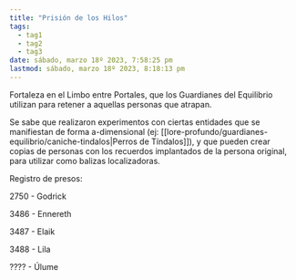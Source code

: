 ```yaml
---
title: "Prisión de los Hilos"
tags:
  - tag1
  - tag2
  - tag3
date: sábado, marzo 18º 2023, 7:58:25 pm
lastmod: sábado, marzo 18º 2023, 8:18:13 pm
---
```


Fortaleza en el Limbo entre Portales, que los Guardianes del Equilibrio utilizan para retener a aquellas personas que atrapan.

Se sabe que realizaron experimentos con ciertas entidades que se manifiestan de forma a-dimensional (ej: [[lore-profundo/guardianes-equilibrio/caniche-tindalos|Perros de Tíndalos]]), y que pueden crear copias de personas con los recuerdos implantados de la persona original, para utilizar como balizas localizadoras.

Registro de presos:

2750 - Godrick

3486 - Ennereth

3487 - Elaik

3488 - Lila

???? - Úlume